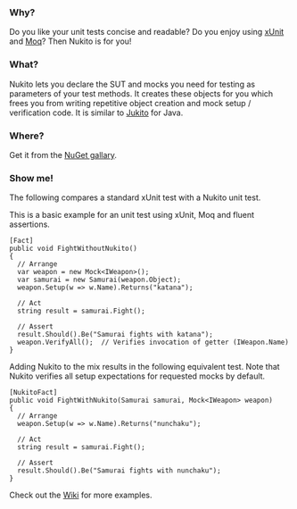 ### Why?
Do you like your unit tests concise and readable?
Do you enjoy using [xUnit][xunit] and [Moq][moq]?
Then Nukito is for you!

### What?
Nukito lets you declare the SUT and mocks you need for testing as parameters of your test methods.
It creates these objects for you which frees you from writing repetitive object creation and mock setup / verification code.
It is similar to [Jukito][jukito] for Java.

### Where?
Get it from the [NuGet gallary][nuget].

### Show me!
The following compares a standard xUnit test with a Nukito unit test.

This is a basic example for an unit test using xUnit, Moq and fluent assertions.

    [Fact]
    public void FightWithoutNukito()
    {
      // Arrange
      var weapon = new Mock<IWeapon>();
      var samurai = new Samurai(weapon.Object);
      weapon.Setup(w => w.Name).Returns("katana");

      // Act
      string result = samurai.Fight();

      // Assert
      result.Should().Be("Samurai fights with katana");
      weapon.VerifyAll();  // Verifies invocation of getter (IWeapon.Name)
    }


Adding Nukito to the mix results in the following equivalent test.
Note that Nukito verifies all setup expectations for requested mocks by default.

    [NukitoFact]
    public void FightWithNukito(Samurai samurai, Mock<IWeapon> weapon)
    {
      // Arrange
      weapon.Setup(w => w.Name).Returns("nunchaku");

      // Act
      string result = samurai.Fight();

      // Assert
      result.Should().Be("Samurai fights with nunchaku");
    }
    
Check out the [Wiki][wiki] for more examples.


[xunit]: http://xunit.codeplex.com
[moq]: http://code.google.com/p/moq/wiki/QuickStart
[jukito]: http://code.google.com/p/jukito
[nuget]: http://nuget.org/List/Packages/Nukito
[wiki]: http://github.com/yln/Nukito/wiki
